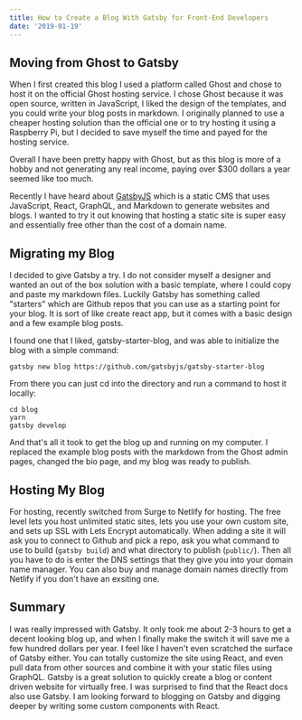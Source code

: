```yaml
---
title: How to Create a Blog With Gatsby for Front-End Developers
date: '2019-01-19'
---
```


## Moving from Ghost to Gatsby

When I first created this blog I used a platform called Ghost and chose to host it on the official Ghost hosting service. I chose Ghost because it was open source, written in JavaScript, I liked the design of the templates, and you could write your blog posts in markdown. I originally planned to use a cheaper hosting solution than the official one or to try hosting it using a Raspberry Pi, but I decided to save myself the time and payed for the hosting service.

Overall I have been pretty happy with Ghost, but as this blog is more of a hobby and not generating any real income, paying over \$300 dollars a year seemed like too much.

Recently I have heard about [GatsbyJS](https://www.gatsbyjs.org/) which is a static CMS that uses JavaScript, React, GraphQL, and Markdown to generate websites and blogs. I wanted to try it out knowing that hosting a static site is super easy and essentially free other than the cost of a domain name.

## Migrating my Blog

I decided to give Gatsby a try. I do not consider myself a designer and wanted an out of the box solution with a basic template, where I could copy and paste my markdown files. Luckily Gatsby has something called "starters" which are Github repos that you can use as a starting point for your blog. It is sort of like create react app, but it comes with a basic design and a few example blog posts.

I found one that I liked, gatsby-starter-blog, and was able to initialize the blog with a simple command:

`gatsby new blog https://github.com/gatsbyjs/gatsby-starter-blog`

From there you can just cd into the directory and run a command to host it locally:

```
cd blog
yarn
gatsby develop
```

And that's all it took to get the blog up and running on my computer. I replaced the example blog posts with the markdown from the Ghost admin pages, changed the bio page, and my blog was ready to publish.

## Hosting My Blog

For hosting, recently switched from Surge to Netlify for hosting. The free level lets you host unlimited static sites, lets you use your own custom site, and sets up SSL with Lets Encrypt automatically. When adding a site it will ask you to connect to Github and pick a repo, ask you what command to use to build (`gatsby build`) and what directory to publish (`public/`). Then all you have to do is enter the DNS settings that they give you into your domain name manager. You can also buy and manage domain names directly from Netlify if you don't have an exsiting one.

## Summary

I was really impressed with Gatsby. It only took me about 2-3 hours to get a decent looking blog up, and when I finally make the switch it will save me a few hundred dollars per year. I feel like I haven't even scratched the surface of Gatsby either. You can totally customize the site using React, and even pull data from other sources and combine it with your static files using GraphQL. Gatsby is a great solution to quickly create a blog or content driven website for virtually free. I was surprised to find that the React docs also use Gatsby. I am looking forward to blogging on Gatsby and digging deeper by writing some custom components with React.
